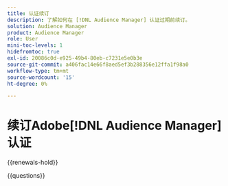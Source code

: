 ```yaml
---
title: 认证续订
description: 了解如何在 [!DNL Audience Manager] 认证过期前续订。
solution: Audience Manager
product: Audience Manager
role: User
mini-toc-levels: 1
hidefromtoc: true
exl-id: 20086c0d-e925-49b4-80eb-c7231e5e0b3e
source-git-commit: a406fac14e66f8aed5ef3b288356e12ffa1f98a0
workflow-type: tm+mt
source-wordcount: '15'
ht-degree: 0%

---
```


# 续订Adobe[!DNL Audience Manager]认证

{{renewals-hold}}

<!--

Your Adobe certification is valid for two years. If you are nearing this two-year mark, it's time to renew your certification to keep it active. 

First, select the appropriate level on the tab below (Professional, Expert, or Master). Then carefully review what you'll need to do to renew your certification. 
 
Be sure that you provide ample time to complete all the requirements before your certification expires. 
 
It's important to note that if your certification expires, you'll have to retake the certification exam, which is NOT free of charge. 

>[!IMPORTANT]
>
>**Log in first:** The following links will function **only** after a **successful login** to the [Adobe Credential Management System](https://www.certmetrics.com/adobe){target="_blank"}.
>
><br>
>
>**To share a link:** If you would like to share the link to a renewal exam or assessment with a colleague, please link to the overall exam renewal page,  not the URL of the exam itself, to avoid login issues.

>[!BEGINTABS]

>[!TAB Professional]

## Instructions for renewing your certification:

* **Step 1**: Successfully log in to [Adobe Credential Management System](https://www.certmetrics.com/adobe){target="_blank"}, then return to this page
* **Step 2**: Review the exam objectives and resources
* **Step 3**: Take and pass the exam

### Adobe [!DNL Audience Manager] Business Practitioner Professional Renewal Exam

You should be currently certified (not expired) in:

* Adobe [!DNL Audience Manager] Business Practitioner Professional

### Get ready

**Exam details:**
  
* Level: Professional (0-12 months' experience)
* Passing Score: 27/35
* Time: 70 minutes
* Delivery: On-demand / non-proctored
* Available languages: English
* Cost: FREE
* Exam ID: AD5-E852 Adobe [!DNL Audience Manager] Business Practitioner Professional Renewal Exam

### Exam Objectives and Scope

**Section 1: Segment Creation and Syndication (32%)**

* Identify ways to utilize first-, second-, and third-party data for targeting and analytical purposes
* Describe the basic process for the activation of business or campaign goals
* Differentiate the methods for segment activation
* Identify the different types of destinations
* Identify the different types of sources

**Section 2: Trait Creation (16%)**

* Given a scenario, identify signals, traits, segments, and audiences
* Identify the uses of different types of traits

**Section 3: Reporting and Measurements (16%)**

* Given a scenario, generate reports to measure activation or campaign goals
* Given a scenario, compare audiences on the basis of match rates

**Section 4: Troubleshooting (10%)**

* Given a scenario, troubleshoot inbound data from different sources and source types
* Validate format for inbound data files

**Section 5: Taxonomy (12%)**

* Identify best practices for organized folder structure using clear and consistent nomenclature
* Classify traits and segments into folders using consistent and clear nomenclature

**Section 6: Profile Merge, ID Sync, and Audience Marketplace (14%)**

* Organize user traits into a single unified profile to create household- or device-based audiences
* Identify activation using Audience Marketplace

### Get prepped

You are not required to complete training before taking the exam, and training alone will not provide you with the knowledge and skills required to pass the exam. A combination of training and successful, on-the-job experience are critical to providing you with the repository needed to pass the exam.

Here are some suggested resources to help you prepare:

**Section 1**

* [Types of Data Collected](https://experienceleague.adobe.com/docs/audience-manager/user-guide/overview/data-types-collected.html?lang=zh-Hans){target="_blank"}
* [Data Security in Audience Manager](https://experienceleague.adobe.com/docs/audience-manager/user-guide/overview/data-security.html?lang=zh-Hans){target="_blank"}
* [Data Privacy Requests](https://experienceleague.adobe.com/docs/audience-manager/user-guide/overview/data-privacy/data-privacy-requests.html?lang=zh-Hans){target="_blank"}
* [Audience Manager Overview](https://experienceleague.adobe.com/docs/audience-manager/user-guide/overview/aam-overview.html?lang=zh-Hans){target="_blank"}
* [Customer Data Feed FAQ](https://experienceleague.adobe.com/docs/audience-manager/user-guide/faqs/faq-cdf.html?lang=zh-Hans){target="_blank"}
* [Destination Builder](https://experienceleague.adobe.com/docs/audience-manager/user-guide/features/destinations/destinations-reference/destination-builder.html?lang=zh-Hans){target="_blank"}
* [Destination Macros Defined](https://experienceleague.adobe.com/docs/audience-manager/user-guide/features/destinations/destinations-reference/destination-macros.html?lang=zh-Hans){target="_blank"}
* [Activate audiences to batch profile export destinations](https://experienceleague.adobe.com/docs/experience-platform/destinations/ui/activate/activate-batch-profile-destinations.html?lang=zh-Hans){target="_blank"}
* [Add New Device-Based Destinations](https://experienceleague.adobe.com/docs/audience-manager/user-guide/features/destinations/device-based/add-device-based-destinations.html?lang=zh-Hans){target="_blank"}
 
**Section 2**

* [Understand segments in Analytics and Audience Manager](https://experienceleague.adobe.com/docs/analytics/integration/audience-analytics/audience-analytics-workflow/aam-analytics-segments.html?lang=zh-Hans){target="_blank"}
* [Understanding Signals](https://experienceleague.adobe.com/docs/audience-manager/user-guide/features/data-explorer/data-explorer-understanding-signals.html?lang=zh-Hans){target="_blank"}
* [Prefix Requirements for Key Variables](https://experienceleague.adobe.com/docs/audience-manager/user-guide/features/traits/trait-variable-prefixes.html?lang=zh-Hans){target="_blank"}
* [Trait Recommendations](https://experienceleague.adobe.com/docs/audience-manager/user-guide/features/segments/trait-recommendations.html?lang=zh-Hans){target="_blank"}
* [Create Algorithmic Traits](https://experienceleague.adobe.com/docs/audience-manager/user-guide/features/traits/trait-builder/create-algorithmic-traits.html?lang=zh-Hans){target="_blank"}

**Section 3**

* [Conversions reports](https://experienceleague.adobe.com/docs/analytics/technotes/ga-to-aa/reports/conversions-reports.html?lang=zh-Hans){target="_blank"}
* [Unique User Reach](https://experienceleague.adobe.com/docs/audience-manager/user-guide/reporting/audience-optimization-reports/audience-optimization-publishers/publisher-unique-reach.html?lang=zh-Hans){target="_blank"}
* [Ad Unit Overlap](https://experienceleague.adobe.com/docs/audience-manager/user-guide/reporting/audience-optimization-reports/audience-optimization-publishers/publisher-ad-unit-overlap.html?lang=zh-Hans){target="_blank"}
* [Understand Match Rates](https://experienceleague.adobe.com/docs/audience-manager-learn/tutorials/data-activation/destinations-basics/understanding-match-rates.html?lang=zh-Hans){target="_blank"}
* [Causes of Low Match Rates for Addressable Audiences](https://experienceleague.adobe.com/docs/audience-manager/user-guide/features/addressable-audiences.html?lang=zh-Hans#low-match-rates){target="_blank"}
* [Understanding ID synchronization and match rates](https://experienceleague.adobe.com/docs/id-service/using/intro/match-rates.html?lang=zh-Hans){target="_blank"}

**Section 4**

* [Onboarding Status Report: About](https://experienceleague.adobe.com/docs/audience-manager/user-guide/reporting/onboarding-status-report.html?lang=zh-Hans#onboarding-status-about){target="_blank"}
* [Data Sources List and Settings](https://experienceleague.adobe.com/docs/audience-manager/user-guide/features/data-sources/datasources-list-and-settings.html?lang=zh-Hans){target="_blank"}
* [Inbound Data File Contents: Syntax, Invalid Characters, Variables, and Examples](https://experienceleague.adobe.com/docs/audience-manager/user-guide/implementation-integration-guides/sending-audience-data/batch-data-transfer-process/inbound-file-contents.html?lang=zh-Hans){target="_blank"}

**Section 5**

* [Audience Manager Use Cases](https://experienceleague.adobe.com/docs/audience-manager-learn/tutorials/intro-to-audience-manager/audience-manager-use-cases.html?lang=zh-Hans){target="_blank"}
* [Create a trait taxonomy](https://experienceleague.adobe.com/docs/audience-manager-learn/tutorials/build-and-manage-audiences/traits-and-segments/creating-a-trait-taxonomy.html?lang=zh-Hans){target="_blank"}
* [Classifying Traits with a Common Taxonomy](https://experienceleague.adobe.com/docs/audience-manager/user-guide/features/traits/trait-common-taxonomy.html?lang=zh-Hans){target="_blank"}
* [Create a segment taxonomy](https://experienceleague.adobe.com/docs/audience-manager-learn/tutorials/build-and-manage-audiences/traits-and-segments/creating-a-segment-taxonomy.html?lang=zh-Hans){target="_blank"}

**Section 6**

* [General Use Cases for Profile Merge Rules](https://experienceleague.adobe.com/docs/audience-manager/user-guide/features/profile-merge-rules/merge-rule-targeting-options.html?lang=zh-Hans){target="_blank"}
* [Profile Merge Rules Overview](https://experienceleague.adobe.com/docs/audience-manager/user-guide/features/profile-merge-rules/merge-rules-overview.html?lang=zh-Hans)
* [Getting Started with Profile Merge Rules](https://experienceleague.adobe.com/docs/audience-manager/user-guide/features/profile-merge-rules/merge-rules-start.html?lang=zh-Hans){target="_blank"}
* [Create, Price, and Manage Data Feeds](https://experienceleague.adobe.com/docs/audience-manager/user-guide/features/audience-marketplace/audience-marketplace-for-data-providers/marketplace-create-manage-feeds.html?lang=zh-Hans){target="_blank"}
* [Audience Marketplace](https://experienceleague.adobe.com/docs/audience-manager/user-guide/features/audience-marketplace/audience-marketplace.html?lang=zh-Hans){target="_blank"}

### Renew your certification

Ensure that you have followed step 1 above, and successfully logged in to [Adobe Credential Management System](https://www.certmetrics.com/adobe){target="_blank"} first. Then, to renew your certification, click on the link below.

[!BADGE Take the Adobe [!DNL Audience Manager] Business Practitioner Professional Renewal Exam - AD5-E852]{type=Informative url="https://www.certmetrics.com/adobe/candidate/caveon_sso_adobe.aspx?ssoLogin=true&eid=AD5-E852 newtab=true"}

>[!NOTE]
>
>This exam is free, open book, and un-proctored. You may take the exam up to three times. If you are unsuccessful after the third attempt, you must wait **30 days** to try again. Failure to comply might result in your certification being revoked.

>[!TAB Expert]

## Instructions for renewing your certification:

* **Step 1**: Successfully log in to [Adobe Credential Management System](https://www.certmetrics.com/adobe){target="_blank"}, then return to this page
* **Step 2**: Review the exam objectives and resources
* **Step 3**: Take and pass the exam

### You should be currently certified (not expired) in:

* Adobe Audience Manager Business Practitioner Expert

### Get ready

**Exam details:**
  
* Level: Expert (1-3 years' experience)
* Passing Score: 23/30
* Time: 68 mins
* Delivery: On-demand / non-proctored
* Available languages: English
* Cost: FREE
* Exam ID: AD5-E826 - Adobe Audience Manager Business Practitioner Expert Renewal Exam

### Exam Objectives and Scope

**Section 1: Segment Creation and Syndication (25%)**

* Determine the appropriate method to create segments utilizing 1p/2p/3p data for targeting and analytical purposes
* Given a scenario, recommend segments for activation that align to business or campaign goals
* Determine the appropriate method to syndicate segments to destinations for activation

**Section 2: Trait Creation (17%)**

* Recommend traits for a given audience strategy
* Determine the correct method to create and update rule-based and/or onboarded traits

**Section 3: Reporting and Measurements (21%)**

* Given a scenario, analyze reports to provide actionable next steps to meet business goals
* Given a scenario, analyze audience optimization

**Section 4: Troubleshooting and Administration (26%)**

* Given a scenario, verify audience delivery information to ensure scheduled delivery needs
* Determine the appropriate practice to validate offline inbound files
* Given a scenario, determine the correct method to perform QA against the ID sync
* Determine the appropriate method to navigate and activate from the Adobe Audience Marketplace

**Section 5: Taxonomy (11%)**

* Determine the appropriate structure to create traits and segments that utilize a clear and consistent nomenclature
* Determine the correct technique to maintain an organized platform using a clear folder structure
* Differentiate between the different types of destinations

### Get prepped

You are not required to complete training before taking the exam, and training alone will not provide you with the knowledge and skills required to pass the exam. A combination of training and successful, on-the-job experience are critical to providing you with the repository needed to pass the exam.

Here are some suggested resources to help you prepare:

[!BADGE Sample questions]{type=Informative url="https://sei.caveon.com/launchpad/ad4-e453-adobe-audience-manager-business-practitioner-sample-exam newtab=true"}

### Resources:

* [Adobe [!DNL Audience Manager] Product Documentation](https://experienceleague.adobe.com/docs/audience-manager/user-guide/aam-home.html?lang=zh-Hans){target="_blank"}
* [Adobe Support - Experience Cloud Audiences](https://experienceleaguecommunities.adobe.com/t5/Adobe-Experience-Cloud-Audiences/ct-p/experience-cloud-audiences-community){target="_blank"}
* [Adobe Experience Cloud Learn and Support](https://helpx.adobe.com/cn/support/experience-cloud.html){target="_blank"}
* [Experience League [!DNL Audience Manager]](https://experienceleague.adobe.com/zh-hans#recommended/solutions/audience-manager){target="_blank"}

**Restart your certification**

Ensure that you have followed step 1 above, and successfully logged in to [Adobe Credential Management System](https://www.certmetrics.com/adobe){target="_blank"} first. Then, to renew your certification, click on the Adobe Audience Manager Business Practitioner Expert - AD5-E826 link below.

[!BADGE Take the Adobe Audience Manager Business Practitioner Expert renewal exam AD5-E826]{type=Informative url="https://www.certmetrics.com/adobe/candidate/caveon_sso_adobe.aspx?ssoLogin=true&eid=AD5-E826 newtab=true"} 

>[!NOTE]
>
>This exam is free, open book, and un-proctored. You may take the exam up to three times. If you are unsuccessful after the third attempt, you must wait **30 days** to try again. Failure to comply might result in your certification being revoked.


>[!TAB Master]

## Instructions for renewing your certification

* **Step 1** - Review the exam objectives
* **Step 2** - Review the resources
* **Step 3** - Take and pass the exam

### You should be currently certified (not expired) in:

* Adobe Audience Manager Architect master

### Get ready

**Exam details:**
  
* Level: Master (3-5 years' experience)
* Passing Score: 22/29
* Time: 58 mins
* Delivery: On-demand / non-proctored
* Available languages: English
* Cost: FREE
* Exam ID: AD5-E825 - Adobe Audience Manager Architect Master Renewal Exam

## Exam Objectives and Scope:

**Section 1: Implementation Analysis (28%)**

* Determine how to guide and support implementation of AAM as a stand-alone product or as part of a cloud solution
* Analyze outbound destination options and recommend an AAM implementation approach
* Determine a data onboarding strategy for a business use case
* Identify features such as visitor profile viewer, tags, RBAC, and so on, to align with business goals
* Determine how to design and test pixels required to create segments and traits

**Section 2: Solution Design and Recommendations (17%)**

* Determine AAM capabilities based on customer use case for audience and activation
* Apply procedural concepts to utilize audience identity solutions to compliment design architecture
* Identify attribute and behavioral data and map it to specific business use cases
* Apply procedural concepts to design folder taxonomy and naming convention

**Section 3: Segmentation and Activation (31%)**

* Apply procedural concepts to create destinations in [!DNL Audience Manager]
* Identify signals to create Rule-Based, Onboarded, and Algorithmic Traits
* Apply procedural concepts to create segments using frequency/recency
* Determine how to create segments using profile merge rules
* Apply procedural concepts to create an algorithmic or predictive model
* Determine segmentation logic based on use cases

**Section 4: Privacy and Data Governance (7%)**

* Recommend [!DNL Audience Manager] capabilities as it relates to governance, privacy, and security
* Identify customer data policies that are in line with government regulations

**Section 5: Performance and Reporting (17%)**

* Determine how to configure reports in AAM to gather signal, traits, and segment performance per business requirements

### Get prepped

You are not required to complete training before taking the exam, and training alone will not provide you with the knowledge and skills required to pass the exam. A combination of training and successful, on-the-job experience are critical to providing you with the repository needed to pass the exam.

Here are some suggested resources to help you prepare:

* [AAM: Technical Foundations](https://solutionpartners.adobe.com/training/learning_program/learningProgram32128.html){target="_blank"}
* [AAM: Integration Series](https://solutionpartners.adobe.com/training/courses/course500091.html){target="_blank"}
* [AAM: Advanced Features](https://solutionpartners.adobe.com/training/courses/course500092.html){target="_blank"}
* [ Launch Training & Resources](https://solutionpartners.adobe.com/training/courses/course1326130.html){target="_blank"}

### Renew your certification

Ensure that you have followed step 1 above, and successfully logged in to [Adobe Credential Management System](https://www.certmetrics.com/adobe){target="_blank"} first. Then, to renew your certification, click on the Adobe Audience Manager Architect Master renewal - AD5-E825 link below.

[!BADGE Take the Adobe Audience Manager Architect Master renewal exam AD5-E825]{type=Informative url="https://www.certmetrics.com/adobe/candidate/caveon_sso_adobe.aspx?ssoLogin=true&eid=AD5-E825 newtab=true"}

>[!NOTE]
>
>This exam is free, open book, and un-proctored. You may take the exam up to three times. If you are unsuccessful after the third attempt, you must wait **30 days** to try again. Failure to comply might result in your certification being revoked.


>[!ENDTABS]

### Questions

View the certification [FAQ](https://experienceleague.adobe.com/docs/certification/certification/faq.html?lang=zh-Hans){target="_blank"}.

Additional questions? [Contact us](mailto:certif@adobe.com).

-->

{{questions}}